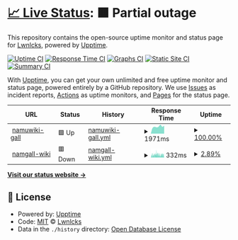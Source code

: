 # [📈 Live Status](https://Lwnlcks.github.io/namgall-status): <!--live status--> **🟧 Partial outage**

This repository contains the open-source uptime monitor and status page for [Lwnlcks](https://sona.wiki/), powered by [Upptime](https://github.com/upptime/upptime).

[![Uptime CI](https://github.com/Lwnlcks/namgall-status/workflows/Uptime%20CI/badge.svg)](https://github.com/Lwnlcks/namgall-status/actions?query=workflow%3A%22Uptime+CI%22)
[![Response Time CI](https://github.com/Lwnlcks/namgall-status/workflows/Response%20Time%20CI/badge.svg)](https://github.com/Lwnlcks/namgall-status/actions?query=workflow%3A%22Response+Time+CI%22)
[![Graphs CI](https://github.com/Lwnlcks/namgall-status/workflows/Graphs%20CI/badge.svg)](https://github.com/Lwnlcks/namgall-status/actions?query=workflow%3A%22Graphs+CI%22)
[![Static Site CI](https://github.com/Lwnlcks/namgall-status/workflows/Static%20Site%20CI/badge.svg)](https://github.com/Lwnlcks/namgall-status/actions?query=workflow%3A%22Static+Site+CI%22)
[![Summary CI](https://github.com/Lwnlcks/namgall-status/workflows/Summary%20CI/badge.svg)](https://github.com/Lwnlcks/namgall-status/actions?query=workflow%3A%22Summary+CI%22)

With [Upptime](https://upptime.js.org), you can get your own unlimited and free uptime monitor and status page, powered entirely by a GitHub repository. We use [Issues](https://github.com/Lwnlcks/namgall-status/issues) as incident reports, [Actions](https://github.com/Lwnlcks/namgall-status/actions) as uptime monitors, and [Pages](https://Lwnlcks.github.io/namgall-status) for the status page.

<!--start: status pages-->
<!-- This summary is generated by Upptime (https://github.com/upptime/upptime) -->
<!-- Do not edit this manually, your changes will be overwritten -->
<!-- prettier-ignore -->
| URL | Status | History | Response Time | Uptime |
| --- | ------ | ------- | ------------- | ------ |
| <img alt="" src="https://icons.duckduckgo.com/ip3/gall.dcinside.com.ico" height="13"> [namuwiki-gall](https://gall.dcinside.com/mgallery/board/lists?id=namuwiki) | 🟩 Up | [namuwiki-gall.yml](https://github.com/Lwnlcks/namgall-status/commits/HEAD/history/namuwiki-gall.yml) | <details><summary><img alt="Response time graph" src="./graphs/namuwiki-gall/response-time-week.png" height="20"> 1971ms</summary><br><a href="https://Lwnlcks.github.io/namgall-status/history/namuwiki-gall"><img alt="Response time 2003" src="https://img.shields.io/endpoint?url=https%3A%2F%2Fraw.githubusercontent.com%2FLwnlcks%2Fnamgall-status%2FHEAD%2Fapi%2Fnamuwiki-gall%2Fresponse-time.json"></a><br><a href="https://Lwnlcks.github.io/namgall-status/history/namuwiki-gall"><img alt="24-hour response time 2198" src="https://img.shields.io/endpoint?url=https%3A%2F%2Fraw.githubusercontent.com%2FLwnlcks%2Fnamgall-status%2FHEAD%2Fapi%2Fnamuwiki-gall%2Fresponse-time-day.json"></a><br><a href="https://Lwnlcks.github.io/namgall-status/history/namuwiki-gall"><img alt="7-day response time 1971" src="https://img.shields.io/endpoint?url=https%3A%2F%2Fraw.githubusercontent.com%2FLwnlcks%2Fnamgall-status%2FHEAD%2Fapi%2Fnamuwiki-gall%2Fresponse-time-week.json"></a><br><a href="https://Lwnlcks.github.io/namgall-status/history/namuwiki-gall"><img alt="30-day response time 2194" src="https://img.shields.io/endpoint?url=https%3A%2F%2Fraw.githubusercontent.com%2FLwnlcks%2Fnamgall-status%2FHEAD%2Fapi%2Fnamuwiki-gall%2Fresponse-time-month.json"></a><br><a href="https://Lwnlcks.github.io/namgall-status/history/namuwiki-gall"><img alt="1-year response time 1958" src="https://img.shields.io/endpoint?url=https%3A%2F%2Fraw.githubusercontent.com%2FLwnlcks%2Fnamgall-status%2FHEAD%2Fapi%2Fnamuwiki-gall%2Fresponse-time-year.json"></a></details> | <details><summary><a href="https://Lwnlcks.github.io/namgall-status/history/namuwiki-gall">100.00%</a></summary><a href="https://Lwnlcks.github.io/namgall-status/history/namuwiki-gall"><img alt="All-time uptime 99.86%" src="https://img.shields.io/endpoint?url=https%3A%2F%2Fraw.githubusercontent.com%2FLwnlcks%2Fnamgall-status%2FHEAD%2Fapi%2Fnamuwiki-gall%2Fuptime.json"></a><br><a href="https://Lwnlcks.github.io/namgall-status/history/namuwiki-gall"><img alt="24-hour uptime 100.00%" src="https://img.shields.io/endpoint?url=https%3A%2F%2Fraw.githubusercontent.com%2FLwnlcks%2Fnamgall-status%2FHEAD%2Fapi%2Fnamuwiki-gall%2Fuptime-day.json"></a><br><a href="https://Lwnlcks.github.io/namgall-status/history/namuwiki-gall"><img alt="7-day uptime 100.00%" src="https://img.shields.io/endpoint?url=https%3A%2F%2Fraw.githubusercontent.com%2FLwnlcks%2Fnamgall-status%2FHEAD%2Fapi%2Fnamuwiki-gall%2Fuptime-week.json"></a><br><a href="https://Lwnlcks.github.io/namgall-status/history/namuwiki-gall"><img alt="30-day uptime 100.00%" src="https://img.shields.io/endpoint?url=https%3A%2F%2Fraw.githubusercontent.com%2FLwnlcks%2Fnamgall-status%2FHEAD%2Fapi%2Fnamuwiki-gall%2Fuptime-month.json"></a><br><a href="https://Lwnlcks.github.io/namgall-status/history/namuwiki-gall"><img alt="1-year uptime 99.98%" src="https://img.shields.io/endpoint?url=https%3A%2F%2Fraw.githubusercontent.com%2FLwnlcks%2Fnamgall-status%2FHEAD%2Fapi%2Fnamuwiki-gall%2Fuptime-year.json"></a></details>
| <img alt="" src="https://icons.duckduckgo.com/ip3/namgall.wikiing.in.ico" height="13"> [namgall-wiki](https://namgall.wikiing.in/) | 🟥 Down | [namgall-wiki.yml](https://github.com/Lwnlcks/namgall-status/commits/HEAD/history/namgall-wiki.yml) | <details><summary><img alt="Response time graph" src="./graphs/namgall-wiki/response-time-week.png" height="20"> 332ms</summary><br><a href="https://Lwnlcks.github.io/namgall-status/history/namgall-wiki"><img alt="Response time 126" src="https://img.shields.io/endpoint?url=https%3A%2F%2Fraw.githubusercontent.com%2FLwnlcks%2Fnamgall-status%2FHEAD%2Fapi%2Fnamgall-wiki%2Fresponse-time.json"></a><br><a href="https://Lwnlcks.github.io/namgall-status/history/namgall-wiki"><img alt="24-hour response time 333" src="https://img.shields.io/endpoint?url=https%3A%2F%2Fraw.githubusercontent.com%2FLwnlcks%2Fnamgall-status%2FHEAD%2Fapi%2Fnamgall-wiki%2Fresponse-time-day.json"></a><br><a href="https://Lwnlcks.github.io/namgall-status/history/namgall-wiki"><img alt="7-day response time 332" src="https://img.shields.io/endpoint?url=https%3A%2F%2Fraw.githubusercontent.com%2FLwnlcks%2Fnamgall-status%2FHEAD%2Fapi%2Fnamgall-wiki%2Fresponse-time-week.json"></a><br><a href="https://Lwnlcks.github.io/namgall-status/history/namgall-wiki"><img alt="30-day response time 316" src="https://img.shields.io/endpoint?url=https%3A%2F%2Fraw.githubusercontent.com%2FLwnlcks%2Fnamgall-status%2FHEAD%2Fapi%2Fnamgall-wiki%2Fresponse-time-month.json"></a><br><a href="https://Lwnlcks.github.io/namgall-status/history/namgall-wiki"><img alt="1-year response time 141" src="https://img.shields.io/endpoint?url=https%3A%2F%2Fraw.githubusercontent.com%2FLwnlcks%2Fnamgall-status%2FHEAD%2Fapi%2Fnamgall-wiki%2Fresponse-time-year.json"></a></details> | <details><summary><a href="https://Lwnlcks.github.io/namgall-status/history/namgall-wiki">2.89%</a></summary><a href="https://Lwnlcks.github.io/namgall-status/history/namgall-wiki"><img alt="All-time uptime 12.16%" src="https://img.shields.io/endpoint?url=https%3A%2F%2Fraw.githubusercontent.com%2FLwnlcks%2Fnamgall-status%2FHEAD%2Fapi%2Fnamgall-wiki%2Fuptime.json"></a><br><a href="https://Lwnlcks.github.io/namgall-status/history/namgall-wiki"><img alt="24-hour uptime 11.59%" src="https://img.shields.io/endpoint?url=https%3A%2F%2Fraw.githubusercontent.com%2FLwnlcks%2Fnamgall-status%2FHEAD%2Fapi%2Fnamgall-wiki%2Fuptime-day.json"></a><br><a href="https://Lwnlcks.github.io/namgall-status/history/namgall-wiki"><img alt="7-day uptime 2.89%" src="https://img.shields.io/endpoint?url=https%3A%2F%2Fraw.githubusercontent.com%2FLwnlcks%2Fnamgall-status%2FHEAD%2Fapi%2Fnamgall-wiki%2Fuptime-week.json"></a><br><a href="https://Lwnlcks.github.io/namgall-status/history/namgall-wiki"><img alt="30-day uptime 8.78%" src="https://img.shields.io/endpoint?url=https%3A%2F%2Fraw.githubusercontent.com%2FLwnlcks%2Fnamgall-status%2FHEAD%2Fapi%2Fnamgall-wiki%2Fuptime-month.json"></a><br><a href="https://Lwnlcks.github.io/namgall-status/history/namgall-wiki"><img alt="1-year uptime 0.08%" src="https://img.shields.io/endpoint?url=https%3A%2F%2Fraw.githubusercontent.com%2FLwnlcks%2Fnamgall-status%2FHEAD%2Fapi%2Fnamgall-wiki%2Fuptime-year.json"></a></details>

<!--end: status pages-->

[**Visit our status website →**](https://Lwnlcks.github.io/namgall-status)

## 📄 License

- Powered by: [Upptime](https://github.com/upptime/upptime)
- Code: [MIT](./LICENSE) © [Lwnlcks](https://sona.wiki/)
- Data in the `./history` directory: [Open Database License](https://opendatacommons.org/licenses/odbl/1-0/)
